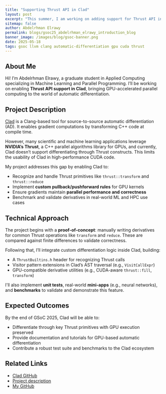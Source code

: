 ```yaml
---
title: "Supporting Thrust API in Clad"
layout: post
excerpt: "This summer, I am working on adding support for Thrust API in Clad, enabling automatic differentiation of GPU-accelerated code. This work bridges the gap between high-performance CUDA parallelism and source-to-source AD transformation."
sitemap: false
author: Abdelrhman Elrawy
permalink: blogs/gsoc25_abdelrhman_elrawy_introduction_blog
banner_image: /images/blog/gsoc-banner.png
date: 2025-05-18
tags: gsoc llvm clang automatic-differentiation gpu cuda thrust
---
```


## About Me

Hi! I’m Abdelrhman Elrawy, a graduate student in Applied Computing specializing in Machine Learning and Parallel Programming. I’ll be working on enabling **Thrust API support in Clad**, bringing GPU-accelerated parallel computing to the world of automatic differentiation.

## Project Description

[Clad](https://github.com/vgvassilev/clad) is a Clang-based tool for source-to-source automatic differentiation (AD). It enables gradient computations by transforming C++ code at compile time.

However, many scientific and machine learning applications leverage **NVIDIA’s Thrust**, a C++ parallel algorithms library for GPUs, and currently, Clad doesn’t support differentiating through Thrust constructs. This limits the usability of Clad in high-performance CUDA code.

My project addresses this gap by enabling Clad to:

- Recognize and handle Thrust primitives like `thrust::transform` and `thrust::reduce`
- Implement **custom pullback/pushforward rules** for GPU kernels
- Ensure gradients maintain **parallel performance and correctness**
- Benchmark and validate derivatives in real-world ML and HPC use cases

## Technical Approach

The project begins with a **proof-of-concept**: manually writing derivatives for common Thrust operations like `transform` and `reduce`. These are compared against finite differences to validate correctness.

Following that, I’ll integrate custom differentiation logic inside Clad, building:
- A `ThrustBuiltins.h` header for recognizing Thrust calls
- Visitor pattern extensions in Clad’s AST traversal (e.g., `VisitCallExpr`)
- GPU-compatible derivative utilities (e.g., CUDA-aware `thrust::fill`, `transform`)

I'll also implement **unit tests**, real-world **mini-apps** (e.g., neural networks), and **benchmarks** to validate and demonstrate this feature.

## Expected Outcomes

By the end of GSoC 2025, Clad will be able to:
- Differentiate through key Thrust primitives with GPU execution preserved
- Provide documentation and tutorials for GPU-based automatic differentiation
- Contribute a robust test suite and benchmarks to the Clad ecosystem

## Related Links

- [Clad GitHub](https://github.com/vgvassilev/clad)
- [Project description](https://hepsoftwarefoundation.org/gsoc/2025/proposal_Clad-ThrustAPI.html)
- [My GitHub](https://github.com/a-elrawy)
